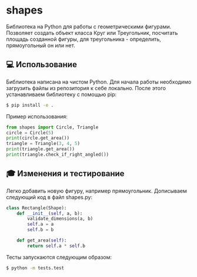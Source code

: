 # shapes
Библиотека на Python для работы с геометрическими фигурами. 
Позволяет создать объект класса Круг или Треугольник, посчитать площадь созданной фигуры, для треугольника - определить, прямоугольный он или нет.

## :computer: Использование
Библиотека написана на чистом Python. Для начала работы необходимо загрузить файлы из репозитория к себе локально.
После этого устанавливаем библиотеку с помощью pip:
```bash
$ pip install -e .
```
Пример использования:
```python
from shapes import Circle, Triangle
circle = Circle(5)
print(circle.get_area())
triangle = Triangle(3, 4, 5)
print(triangle.get_area())
print(triangle.check_if_right_angled())
```

## :mortar_board: Изменения и тестирование
Легко добавить новую фигуру, например прямоугольник. Дописываем следующий код в файл shapes.py:
```python
class Rectangle(Shape):
    def __init__(self, a, b):
        validate_dimensions(a, b)
        self.a = a
        self.b = b

    def get_area(self):
        return self.a * self.b
```

Тесты запускаются следующим образом:
```bash
$ python -m tests.test
```